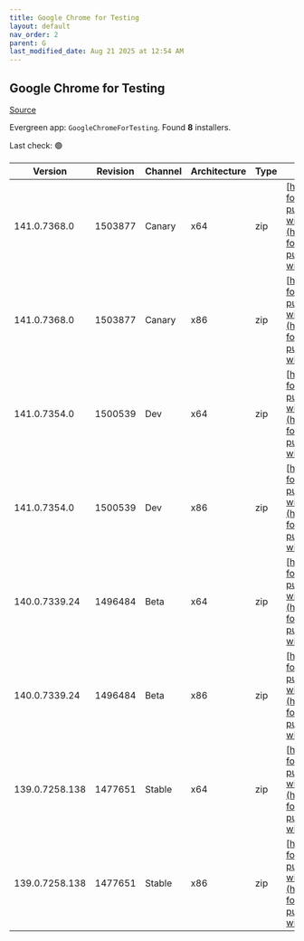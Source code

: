 ```yaml
---
title: Google Chrome for Testing
layout: default
nav_order: 2
parent: G
last_modified_date: Aug 21 2025 at 12:54 AM
---
```


## Google Chrome for Testing

[Source](https://googlechromelabs.github.io/chrome-for-testing/)

Evergreen app: `GoogleChromeForTesting`. Found **8** installers.

Last check: 🟢

| Version        | Revision | Channel | Architecture | Type | URI                                                                                                                                                                                              |
| -------------- | -------- | ------- | ------------ | ---- | ------------------------------------------------------------------------------------------------------------------------------------------------------------------------------------------------ |
| 141.0.7368.0   | 1503877  | Canary  | x64          | zip  | [https://storage.googleapis.com/chrome-for-testing-public/141.0.7368.0/win64/chrome-win64.zip](https://storage.googleapis.com/chrome-for-testing-public/141.0.7368.0/win64/chrome-win64.zip)     |
| 141.0.7368.0   | 1503877  | Canary  | x86          | zip  | [https://storage.googleapis.com/chrome-for-testing-public/141.0.7368.0/win32/chrome-win32.zip](https://storage.googleapis.com/chrome-for-testing-public/141.0.7368.0/win32/chrome-win32.zip)     |
| 141.0.7354.0   | 1500539  | Dev     | x64          | zip  | [https://storage.googleapis.com/chrome-for-testing-public/141.0.7354.0/win64/chrome-win64.zip](https://storage.googleapis.com/chrome-for-testing-public/141.0.7354.0/win64/chrome-win64.zip)     |
| 141.0.7354.0   | 1500539  | Dev     | x86          | zip  | [https://storage.googleapis.com/chrome-for-testing-public/141.0.7354.0/win32/chrome-win32.zip](https://storage.googleapis.com/chrome-for-testing-public/141.0.7354.0/win32/chrome-win32.zip)     |
| 140.0.7339.24  | 1496484  | Beta    | x64          | zip  | [https://storage.googleapis.com/chrome-for-testing-public/140.0.7339.24/win64/chrome-win64.zip](https://storage.googleapis.com/chrome-for-testing-public/140.0.7339.24/win64/chrome-win64.zip)   |
| 140.0.7339.24  | 1496484  | Beta    | x86          | zip  | [https://storage.googleapis.com/chrome-for-testing-public/140.0.7339.24/win32/chrome-win32.zip](https://storage.googleapis.com/chrome-for-testing-public/140.0.7339.24/win32/chrome-win32.zip)   |
| 139.0.7258.138 | 1477651  | Stable  | x64          | zip  | [https://storage.googleapis.com/chrome-for-testing-public/139.0.7258.138/win64/chrome-win64.zip](https://storage.googleapis.com/chrome-for-testing-public/139.0.7258.138/win64/chrome-win64.zip) |
| 139.0.7258.138 | 1477651  | Stable  | x86          | zip  | [https://storage.googleapis.com/chrome-for-testing-public/139.0.7258.138/win32/chrome-win32.zip](https://storage.googleapis.com/chrome-for-testing-public/139.0.7258.138/win32/chrome-win32.zip) |
